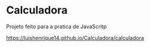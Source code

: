 # Calculadora

Projeto feito para a pratica de JavaScritp

https://luishenrique14.github.io/Calculadora/calculadora
